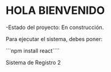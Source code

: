 <h1>HOLA BIENVENIDO</h1>

-Estado del proyecto: En construcción.

Para ejecutar el sistema, debes poner:

```npm install react````

Sistema de Registro 2
